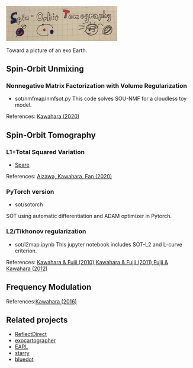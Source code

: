 <img src="https://github.com/HajimeKawahara/sot/blob/master/data/fig/logo.png" Titie="explanation" Width=300px>

Toward a picture of an exo Earth.

## Spin-Orbit Unmixing 

### Nonnegative Matrix Factorization with Volume Regularization 

- sot/nmfmap/nmfsot.py
This code solves SOU-NMF for a cloudless toy model.

References:
[Kawahara (2020)]()

## Spin-Orbit Tomography

### L1+Total Squared Variation

- [Spare](https://github.com/HajimeKawahara/Spare) 

References:
[Aizawa, Kawahara, Fan (2020)]()

### PyTorch version

- sot/sotorch

SOT using automatic differentiation and ADAM optimizer in Pytorch. 

### L2/Tikhonov regularization

- sot/l2map.ipynb
This jupyter notebook includes SOT-L2 and L-curve criterion.

References:
[Kawahara & Fujii (2010)](https://arxiv.org/abs/1004.5152),[Kawahara & Fujii (2011)](http://arxiv.org/abs/1106.0136),[Fujii & Kawahara (2012)](http://arxiv.org/abs/1204.3504)

## Frequency Modulation

References:[Kawahara (2016)](https://arxiv.org/abs/1603.02898)

## Related projects

- [ReflectDirect](https://github.com/joelcolinschwartz/ReflectDirect)
- [exocartographer](https://github.com/bfarr/exocartographer)
- [EARL](https://github.com/HalHaggard/EARL)
- [starry](https://github.com/rodluger/starry) 
- [bluedot](https://github.com/HajimeKawahara/bluedot) 
